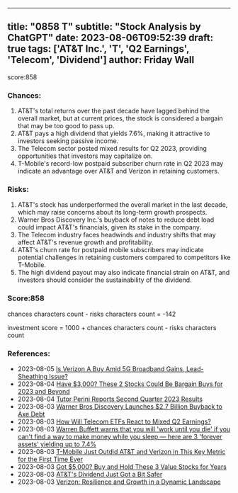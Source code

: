 
---
title: "0858 T"
subtitle: "Stock Analysis by ChatGPT"
date: 2023-08-06T09:52:39
draft: true
tags: ['AT&T Inc.', 'T', 'Q2 Earnings', 'Telecom', 'Dividend']
author: Friday Wall
---

score:858
### Chances:
1. AT&T's total returns over the past decade have lagged behind the overall market, but at current prices, the stock is considered a bargain that may be too good to pass up.
2. AT&T pays a high dividend that yields 7.6%, making it attractive to investors seeking passive income.
3. The Telecom sector posted mixed results for Q2 2023, providing opportunities that investors may capitalize on.
4. T-Mobile's record-low postpaid subscriber churn rate in Q2 2023 may indicate an advantage over AT&T and Verizon in retaining customers.
### Risks:
1. AT&T's stock has underperformed the overall market in the last decade, which may raise concerns about its long-term growth prospects.
2. Warner Bros Discovery Inc.'s buyback of notes to reduce debt load could impact AT&T's financials, given its stake in the company.
3. The Telecom industry faces headwinds and industry shifts that may affect AT&T's revenue growth and profitability.
4. AT&T's churn rate for postpaid mobile subscribers may indicate potential challenges in retaining customers compared to competitors like T-Mobile.
5. The high dividend payout may also indicate financial strain on AT&T, and investors should consider the sustainability of the dividend.
### Score:858
chances characters count - risks characters count = -142

investment score = 1000 + chances characters count - risks characters count
### References:
- 2023-08-05 [Is Verizon A Buy Amid 5G Broadband Gains, Lead-Sheathing Issue?](https://finance.yahoo.com/m/9b7849cf-478e-3904-b086-603d9c85ff16/is-verizon-a-buy-amid-5g.html?.tsrc=rss)
- 2023-08-04 [Have $3,000? These 2 Stocks Could Be Bargain Buys for 2023 and Beyond](https://finance.yahoo.com/m/2edc7cb0-85c5-3160-93cf-ec415c2780f7/have-%243%2C000%3F-these-2-stocks.html?.tsrc=rss)
- 2023-08-04 [Tutor Perini Reports Second Quarter 2023 Results](https://finance.yahoo.com/news/tutor-perini-reports-second-quarter-201900450.html?.tsrc=rss)
- 2023-08-03 [Warner Bros Discovery Launches $2.7 Billion Buyback to Axe Debt](https://finance.yahoo.com/news/warner-bros-discovery-launches-2-154242745.html?.tsrc=rss)
- 2023-08-03 [How Will Telecom ETFs React to Mixed Q2 Earnings?](https://finance.yahoo.com/news/telecom-etfs-react-mixed-q2-143000676.html?.tsrc=rss)
- 2023-08-03 [Warren Buffett warns that you will 'work until you die' if you can't find a way to make money while you sleep — here are 3 'forever assets' yielding up to 7.4%](https://finance.yahoo.com/news/warren-buffett-warns-until-die-113000300.html?.tsrc=rss)
- 2023-08-03 [T-Mobile Just Outdid AT&T and Verizon in This Key Metric for the First Time Ever](https://finance.yahoo.com/m/5627bd9f-5eda-36b9-983a-54a9c1145661/t-mobile-just-outdid-at%26t-and.html?.tsrc=rss)
- 2023-08-03 [Got $5,000? Buy and Hold These 3 Value Stocks for Years](https://finance.yahoo.com/m/917f6886-4525-3523-8f09-3f79c0025251/got-%245%2C000%3F-buy-and-hold.html?.tsrc=rss)
- 2023-08-03 [AT&T's Dividend Just Got a Bit Safer](https://finance.yahoo.com/m/d64ee801-e96d-3100-af7f-e1c0dba8844a/at%26t%27s-dividend-just-got-a.html?.tsrc=rss)
- 2023-08-03 [Verizon: Resilience and Growth in a Dynamic Landscape](https://finance.yahoo.com/news/verizon-resilience-growth-dynamic-landscape-221109776.html?.tsrc=rss)


                